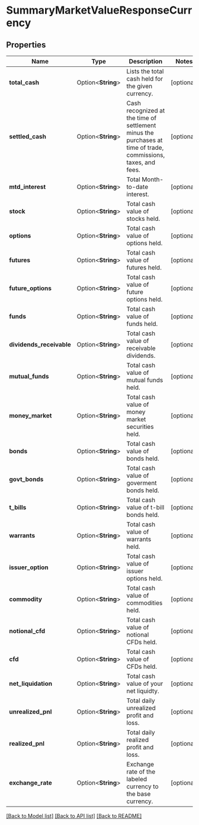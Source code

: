 # SummaryMarketValueResponseCurrency

## Properties

Name | Type | Description | Notes
------------ | ------------- | ------------- | -------------
**total_cash** | Option<**String**> | Lists the total cash held for the given currency. | [optional]
**settled_cash** | Option<**String**> | Cash recognized at the time of settlement minus the purchases at time of trade, commissions, taxes, and fees. | [optional]
**mtd_interest** | Option<**String**> | Total Month-to-date interest. | [optional]
**stock** | Option<**String**> | Total cash value of stocks held. | [optional]
**options** | Option<**String**> | Total cash value of options held. | [optional]
**futures** | Option<**String**> | Total cash value of futures held. | [optional]
**future_options** | Option<**String**> | Total cash value of future options held. | [optional]
**funds** | Option<**String**> | Total cash value of funds held. | [optional]
**dividends_receivable** | Option<**String**> | Total cash value of receivable dividends. | [optional]
**mutual_funds** | Option<**String**> | Total cash value of mutual funds held. | [optional]
**money_market** | Option<**String**> | Total cash value of money market securities held. | [optional]
**bonds** | Option<**String**> | Total cash value of bonds held. | [optional]
**govt_bonds** | Option<**String**> | Total cash value of goverment bonds held. | [optional]
**t_bills** | Option<**String**> | Total cash value of t-bill bonds held. | [optional]
**warrants** | Option<**String**> | Total cash value of warrants held. | [optional]
**issuer_option** | Option<**String**> | Total cash value of issuer options held. | [optional]
**commodity** | Option<**String**> | Total cash value of commodities held. | [optional]
**notional_cfd** | Option<**String**> | Total cash value of notional CFDs held. | [optional]
**cfd** | Option<**String**> | Total cash value of CFDs held. | [optional]
**net_liquidation** | Option<**String**> | Total cash value of your net liquidty. | [optional]
**unrealized_pnl** | Option<**String**> | Total daily unrealized profit and loss. | [optional]
**realized_pnl** | Option<**String**> | Total daily realized profit and loss. | [optional]
**exchange_rate** | Option<**String**> | Exchange rate of the labeled currency to the base currency. | [optional]

[[Back to Model list]](../README.md#documentation-for-models) [[Back to API list]](../README.md#documentation-for-api-endpoints) [[Back to README]](../README.md)
